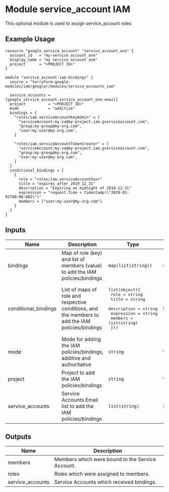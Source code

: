 # Module service_account IAM

This optional module is used to assign service_account roles

## Example Usage
```
resource "google_service_account" "service_account_one" {
  account_id   = "my-service_account_one"
  display_name = "my service account one"
  project      = "<PROJECT ID>"
}

module "service_account-iam-bindings" {
  source = "terraform-google-modules/iam/google//modules/service_accounts_iam"

  service_accounts = [google_service_account.service_account_one.email]
  project          = "<PROJECT ID>"
  mode             = "additive"
  bindings = {
    "roles/iam.serviceAccountKeyAdmin" = [
      "serviceAccount:my-sa@my-project.iam.gserviceaccount.com",
      "group:my-group@my-org.com",
      "user:my-user@my-org.com",
    ]

    "roles/iam.serviceAccountTokenCreator" = [
      "serviceAccount:my-sa@my-project.iam.gserviceaccount.com",
      "group:my-group@my-org.com",
      "user:my-user@my-org.com",
    ]
  }
  conditional_bindings = [
    {
      role = "roles/iam.serviceAccountUser"
      title = "expires_after_2019_12_31"
      description = "Expiring at midnight of 2019-12-31"
      expression = "request.time < timestamp(\"2020-01-01T00:00:00Z\")"
      members = ["user:my-user@my-org.com"]
    }
  ]
}
```

<!-- BEGINNING OF PRE-COMMIT-TERRAFORM DOCS HOOK -->
## Inputs

| Name | Description | Type | Default | Required |
|------|-------------|------|---------|:--------:|
| bindings | Map of role (key) and list of members (value) to add the IAM policies/bindings | `map(list(string))` | `{}` | no |
| conditional\_bindings | List of maps of role and respective conditions, and the members to add the IAM policies/bindings | <pre>list(object({<br>    role        = string<br>    title       = string<br>    description = string<br>    expression  = string<br>    members     = list(string)<br>  }))</pre> | `[]` | no |
| mode | Mode for adding the IAM policies/bindings, additive and authoritative | `string` | `"additive"` | no |
| project | Project to add the IAM policies/bindings | `string` | `""` | no |
| service\_accounts | Service Accounts Email list to add the IAM policies/bindings | `list(string)` | `[]` | no |

## Outputs

| Name | Description |
|------|-------------|
| members | Members which were bound to the Service Account. |
| roles | Roles which were assigned to members. |
| service\_accounts | Service Accounts which received bindings. |

<!-- END OF PRE-COMMIT-TERRAFORM DOCS HOOK -->

